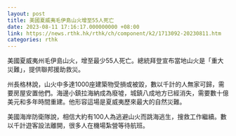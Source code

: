 ```yaml
---
layout: post
title: 美國夏威夷毛伊島山火增至55人死亡
date: 2023-08-11 17:16:17.000000000 +08:00
link: https://news.rthk.hk/rthk/ch/component/k2/1713092-20230811.htm
categories: rthk
---
```


美國夏威夷州毛伊島山火，增至最少55人死亡。總統拜登宣布當地山火是「重大災難」，提供聯邦援助救災。

州長格林說，山火中多達1000座建築物受損或被毀，數以千計的人無家可歸，需要房屋安置他們。海邊小鎮拉海納成為廢墟，城鎮八成地方已經消失，需要數十億美元和多年時間重建。他形容這場是夏威夷歷來最大的自然災難。

美國海岸防衛隊說，相信大約有100人為逃避山火而跳海逃生，搜救工作繼續。數以千計遊客設法離開，很多人在機場紮營等待航班。
